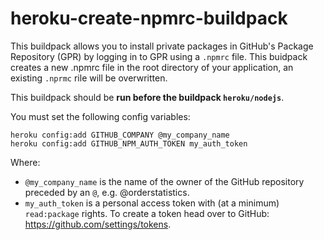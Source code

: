 # heroku-create-npmrc-buildpack
This buildpack allows you to install private packages in GitHub's Package Repository (GPR) by logging in to GPR using a `.npmrc` file. This buidpack creates a new .npmrc file in the root directory of your application, an existing `.nprmc` rile will be overwritten.

This buildpack should be **run before the buildpack `heroku/nodejs`**.

You must set the following config variables:

```
heroku config:add GITHUB_COMPANY @my_company_name
heroku config:add GITHUB_NPM_AUTH_TOKEN my_auth_token
```

Where:
- `@my_company_name` is the name of the owner of the GitHub repository preceded by an `@`, e.g. @orderstatistics.
- `my_auth_token` is a personal access token with (at a minimum) `read:package` rights. To create a token head over to GitHub: https://github.com/settings/tokens.
